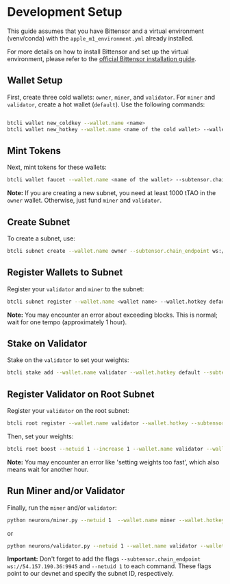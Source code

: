 # Development Setup

This guide assumes that you have Bittensor and a virtual environment (venv/conda) with the `apple_m1_environment.yml` already installed.

For more details on how to install Bittensor and set up the virtual environment, please refer to the [official Bittensor installation guide](https://github.com/opentensor/bittensor#install).


## Wallet Setup

First, create three cold wallets: `owner`, `miner`, and `validator`. For `miner` and `validator`, create a hot wallet (`default`). Use the following commands:

``` bash

btcli wallet new_coldkey --wallet.name <name>
btcli wallet new_hotkey --wallet.name <name of the cold wallet> --wallet.hotkey default
```


## Mint Tokens

Next, mint tokens for these wallets:

``` bash
btcli wallet faucet --wallet.name <name of the wallet> --subtensor.chain_endpoint ws://54.157.190.36:9945
```


**Note:** If you are creating a new subnet, you need at least 1000 tTAO in the `owner` wallet. Otherwise, just fund `miner` and `validator`.

## Create Subnet

To create a subnet, use:
``` bash
btcli subnet create --wallet.name owner --subtensor.chain_endpoint ws://54.157.190.36:9945
```

## Register Wallets to Subnet

Register your `validator` and `miner` to the subnet:
``` bash
btcli subnet register --wallet.name <wallet name> --wallet.hotkey default --subtensor.chain_endpoint ws://54.157.190.36:9945 --netuid 1
```


**Note:** You may encounter an error about exceeding blocks. This is normal; wait for one tempo (approximately 1 hour).

## Stake on Validator

Stake on the `validator` to set your weights:
``` bash
btcli stake add --wallet.name validator --wallet.hotkey default --subtensor.chain_endpoint ws://54.157.190.36:9945 --netuid 1
```


## Register Validator on Root Subnet

Register your `validator` on the root subnet:
``` bash
btcli root register --wallet.name validator --wallet.hotkey --subtensor.chain_endpoint ws://54.157.190.36:9945 --netuid 1
```


Then, set your weights:
``` bash
btcli root boost --netuid 1 --increase 1 --wallet.name validator --wallet.hotkey default --subtensor.chain_endpoint ws://54.157.190.36:9945
```
**Note:** You may encounter an error like 'setting weights too fast', which also means wait for another hour.

## Run Miner and/or Validator

Finally, run the `miner` and/or `validator`:
``` bash
python neurons/miner.py --netuid 1  --wallet.name miner --wallet.hotkey default --logging.debug --subtensor.chain_endpoint ws://54.157.190.36:9945 
```
or 
``` bash
python neurons/validator.py --netuid 1 --wallet.name validator --wallet.hotkey default --logging.debug --subtensor.chain_endpoint ws://54.157.190.36:9945
```



**Important:** Don't forget to add the flags `--subtensor.chain_endpoint ws://54.157.190.36:9945` and `--netuid 1` to each command. These flags point to our devnet and specify the subnet ID, respectively.
